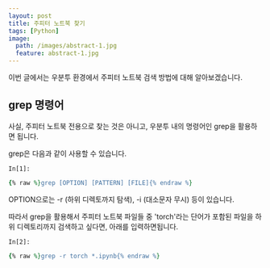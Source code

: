 ```yaml
---
layout: post
title: 주피터 노트북 찾기
tags: [Python]
image:
  path: /images/abstract-1.jpg
  feature: abstract-1.jpg
---
```


이번 글에서는 우분투 환경에서 주피터 노트북 검색 방법에 대해 알아보겠습니다.

## grep 명령어

사실, 주피터 노트북 전용으로 찾는 것은 아니고, 우분투 내의 명령어인 grep을 활용하면 됩니다.

grep은 다음과 같이 사용할 수 있습니다.

`In[1]:`
```ruby
{% raw %}grep [OPTION] [PATTERN] [FILE]{% endraw %}
```

OPTION으로는 -r (하위 디렉토까지 탐색), -i (대소문자 무시) 등이 있습니다.

따라서 grep을 활용해서 주피터 노트북 파일들 중 'torch'라는 단어가 포함된 파일을 하위 디렉토리까지 검색하고 싶다면, 아래를 입력하면됩니다.

`In[2]:`
```ruby
{% raw %}grep -r torch *.ipynb{% endraw %}
```
